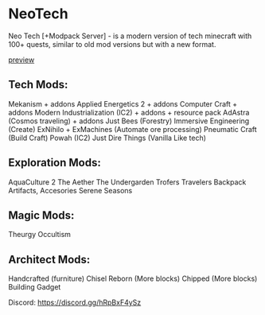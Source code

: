 ﻿# NeoTech

Neo Tech [+Modpack Server] - is a modern version of tech minecraft with 100+ quests, similar to old mod versions but with a new format.

[preview](https://cdn.modrinth.com/data/cached_images/3d976d36bc5521095b0021d55f2805e1c1047405.jpeg!)

## Tech Mods:

Mekanism + addons
Applied Energetics 2 + addons
Computer Craft + addons
Modern Industrialization (IC2) + addons + resource pack
AdAstra (Cosmos traveling) + addons
Just Bees (Forestry)
Immersive Engineering (Create)
ExNihilo + ExMachines (Automate ore processing)
Pneumatic Craft (Build Craft)
Powah (IC2)
Just Dire Things (Vanilla Like tech)

## Exploration Mods:

AquaCulture 2
The Aether
The Undergarden
Trofers
Travelers Backpack
Artifacts, Accesories
Serene Seasons

## Magic Mods:
Theurgy
Occultism

## Architect Mods:

Handcrafted (furniture)
Chisel Reborn (More blocks)
Chipped (More blocks)
Building Gadget

Discord: https://discord.gg/hRpBxF4ySz
